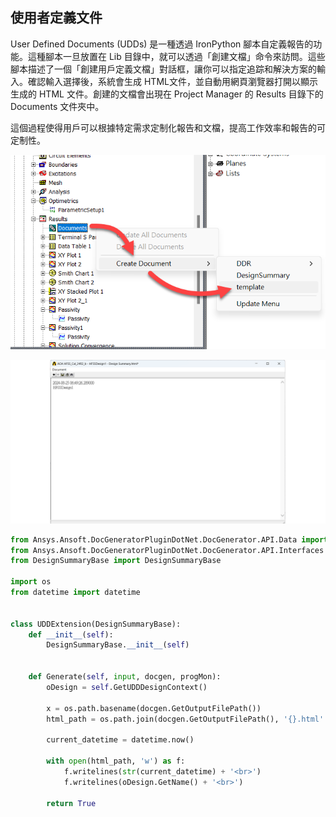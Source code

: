 使用者定義文件
---

User Defined Documents (UDDs) 是一種透過 IronPython 腳本自定義報告的功能。這種腳本一旦放置在 Lib 目錄中，就可以透過「創建文檔」命令來訪問。這些腳本描述了一個「創建用戶定義文檔」對話框，讓你可以指定追踪和解決方案的輸入。確認輸入選擇後，系統會生成 HTML文件，並自動用網頁瀏覽器打開以顯示生成的 HTML 文件。創建的文檔會出現在 Project Manager 的 Results 目錄下的 Documents 文件夾中。

這個過程使得用戶可以根據特定需求定制化報告和文檔，提高工作效率和報告的可定制性。

![2024-08-25_06-48-37](/assets/2024-08-25_06-48-37.png)

![2024-08-25_06-49-34](/assets/2024-08-25_06-49-34.png)

```python
from Ansys.Ansoft.DocGeneratorPluginDotNet.DocGenerator.API.Data import *
from Ansys.Ansoft.DocGeneratorPluginDotNet.DocGenerator.API.Interfaces import *
from DesignSummaryBase import DesignSummaryBase

import os
from datetime import datetime


class UDDExtension(DesignSummaryBase):
    def __init__(self):
        DesignSummaryBase.__init__(self)
        
        
    def Generate(self, input, docgen, progMon):
        oDesign = self.GetUDDDesignContext()
        
        x = os.path.basename(docgen.GetOutputFilePath())
        html_path = os.path.join(docgen.GetOutputFilePath(), '{}.html'.format(x))

        current_datetime = datetime.now()

        with open(html_path, 'w') as f:
            f.writelines(str(current_datetime) + '<br>')
            f.writelines(oDesign.GetName() + '<br>')
            
        return True
```